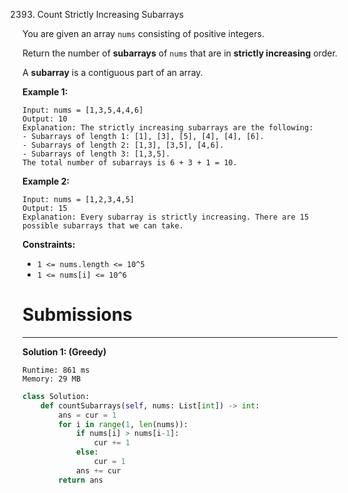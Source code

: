 2393. Count Strictly Increasing Subarrays

You are given an array `nums` consisting of positive integers.

Return the number of **subarrays** of `nums` that are in **strictly increasing** order.

A **subarray** is a contiguous part of an array.

 

**Example 1:**
```
Input: nums = [1,3,5,4,4,6]
Output: 10
Explanation: The strictly increasing subarrays are the following:
- Subarrays of length 1: [1], [3], [5], [4], [4], [6].
- Subarrays of length 2: [1,3], [3,5], [4,6].
- Subarrays of length 3: [1,3,5].
The total number of subarrays is 6 + 3 + 1 = 10.
```

**Example 2:**
```
Input: nums = [1,2,3,4,5]
Output: 15
Explanation: Every subarray is strictly increasing. There are 15 possible subarrays that we can take.
```

**Constraints:**

* `1 <= nums.length <= 10^5`
* `1 <= nums[i] <= 10^6`

# Submissions
---
**Solution 1: (Greedy)**
```
Runtime: 861 ms
Memory: 29 MB
```
```python
class Solution:
    def countSubarrays(self, nums: List[int]) -> int:
        ans = cur = 1
        for i in range(1, len(nums)):
            if nums[i] > nums[i-1]:
                cur += 1
            else:
                cur = 1
            ans += cur
        return ans
```
